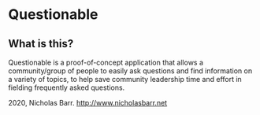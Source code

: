 Questionable
===

What is this?
--
Questionable is a proof-of-concept application that allows a 
community/group of people to easily ask questions and find 
information on a variety of topics, to help save community
leadership time and effort in fielding frequently asked questions.




2020, Nicholas Barr. http://www.nicholasbarr.net